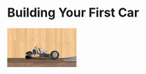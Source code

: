 # Building Your First Car
[![Example: Simple Motor](images/378-0.jpg)](http://archive.principiagame.com/level/378)